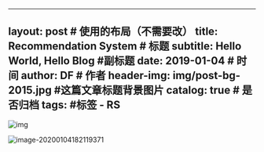 
---
layout:     post                    # 使用的布局（不需要改）
title:      Recommendation System               # 标题 
subtitle:   Hello World, Hello Blog #副标题
date:       2019-01-04              # 时间
author:     DF                      # 作者
header-img: img/post-bg-2015.jpg    #这篇文章标题背景图片
catalog: true                       # 是否归档
tags:                               #标签
    - RS
---



![img](https://pics5.baidu.com/feed/908fa0ec08fa513deb856dd10dd655fdb3fbd9d7.png?token=fc65158e4ed2c2bd93dd71b5d6107e06&s=3FCE4F96421037CE5822D2A50300702D)

![image-20200104182119371](C:\Users\doubl\AppData\Roaming\Typora\typora-user-images\image-20200104182119371.png)